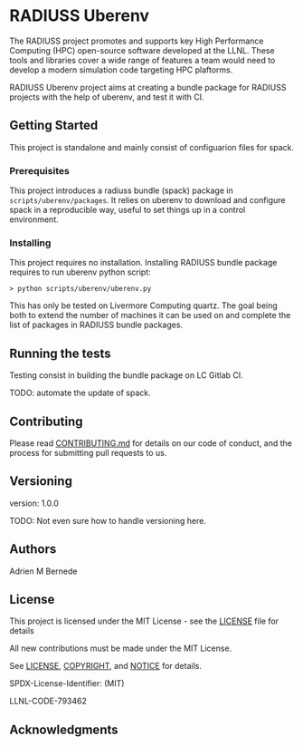 # RADIUSS Uberenv

The RADIUSS project promotes and supports key High Performance Computing (HPC) open-source software developed at the LLNL. These tools and libraries cover a wide range of features a team would need to develop a modern simulation code targeting HPC plaftorms.

RADIUSS Uberenv project aims at creating a bundle package for RADIUSS projects with the help of uberenv, and test it with CI.

## Getting Started

This project is standalone and mainly consist of configuarion files for spack.

### Prerequisites

This project introduces a radiuss bundle (spack) package in `scripts/uberenv/packages`. It relies on uberenv to download and configure spack in a reproducible way, useful to set things up in a control environment.

### Installing

This project requires no installation. Installing RADIUSS bundle package requires to run uberenv python script:

```
> python scripts/uberenv/uberenv.py
```

This has only be tested on Livermore Computing quartz. The goal being both to extend the number of machines it can be used on and complete the list of packages in RADIUSS bundle packages.

## Running the tests

Testing consist in building the bundle package on LC Gitlab CI.

TODO: automate the update of spack.

## Contributing

Please read [CONTRIBUTING.md](https://github.com/LLNL/radiuss-ci/CONTRIBUTING.md) for details on our code of conduct, and the process for submitting pull requests to us.

## Versioning

version: 1.0.0

TODO: Not even sure how to handle versioning here.

## Authors

Adrien M Bernede

## License

This project is licensed under the MIT License - see the [LICENSE](LICENSE) file for details

All new contributions must be made under the MIT License.

See [LICENSE](https://github.com/LLNL/radiuss-uberenv/blob/master/LICENSE),
[COPYRIGHT](https://github.com/LLNL/radiuss-uberenv/blob/master/COPYRIGHT), and
[NOTICE](https://github.com/LLNL/radiuss-uberenv/blob/master/NOTICE) for details.

SPDX-License-Identifier: (MIT)

LLNL-CODE-793462


## Acknowledgments



